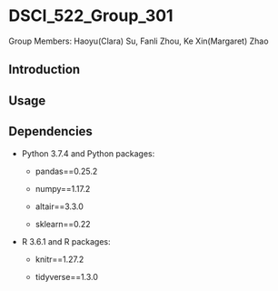 # DSCI_522_Group_301

Group Members: 
Haoyu(Clara) Su, Fanli Zhou, Ke Xin(Margaret) Zhao

## Introduction



## Usage


## Dependencies

- Python 3.7.4 and Python packages:
        
    + pandas==0.25.2
    
    + numpy==1.17.2
    
    + altair==3.3.0

    + sklearn==0.22
    
- R 3.6.1 and R packages:
        
    + knitr==1.27.2 
    
    + tidyverse==1.3.0
